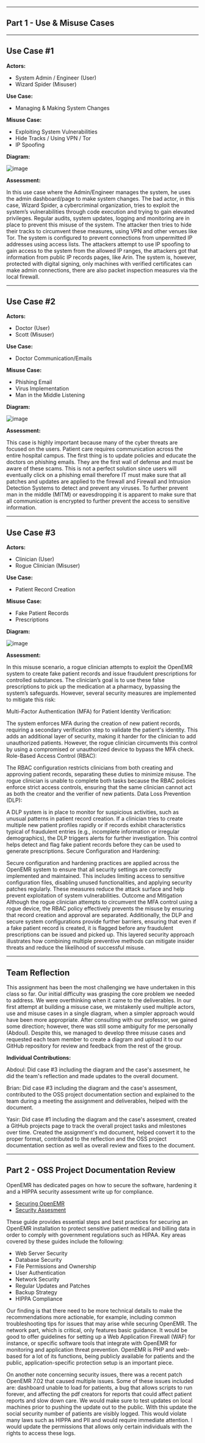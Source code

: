 ------------------------------
**Part 1 - Use & Misuse Cases**
------------------------------ 
------------------------------
**Use Case #1**
------------------------------

**Actors:**
-	System Admin / Engineer (User)
-	Wizard Spider (Misuser)

**Use Case:**
-	Managing & Making System Changes

**Misuse Case:**
-	Exploiting System Vulnerabilities
-	Hide Tracks / Using VPN / Tor
-	IP Spoofing

**Diagram:**

![image](https://github.com/Lord-Tiger/CYBR8420_Fall24/blob/d4175490b8aeb6879d2d3da248f0d5f73c762f8d/Media/Admin_Use_%26_Misuse_Cases2.jpg)

**Assessment:**

In this use case where the Admin/Engineer manages the system, he uses the admin dashboard/page to make system changes. The bad actor, in this case, Wizard Spider, a cybercriminal organization, tries to exploit the system’s vulnerabilities through code execution and trying to gain elevated privileges. Regular audits, system updates, logging and monitoring are in place to prevent this misuse of the system.
The attacker then tries to hide their tracks to circumvent these measures, using VPN and other venues like Tor. The system is configured to prevent connections from unpermitted IP addresses using access lists. The attackers attempt to use IP spoofing to gain access to the system from the allowed IP ranges, the attackers got that information from public IP records pages, like Arin. The system is, however, protected with digital signing, only machines with verified certificates can make admin connections, there are also packet inspection measures via the local firewall.

------------------------------
**Use Case #2**
------------------------------

**Actors:**
-	Doctor (User)
-	Scott (Misuser)

**Use Case:**
-	Doctor Communication/Emails

**Misuse Case:**
-	Phishing Email
-	Virus Implementation
-	Man in the Middle Listening

**Diagram:**

![image](https://github.com/Lord-Tiger/CYBR8420_Fall24/blob/20512fe81c29bfc15c40ed0c0b58a4d9c77ff405/Media/Doctor.jpg)

**Assessment:**

This case is highly important because many of the cyber threats are focused on the users. Patient care requires communication across the entire hospital campus.  The first thing is to update policies and educate the doctors on phishing emails. They are the first wall of defense and must be aware of these scams. This is not a perfect solution since users will eventually click on a phishing email therefore IT must make sure that all patches and updates are applied to the firewall and Firewall and Intrusion Detection Systems to detect and prevent any viruses. To further prevent man in the middle (MITM) or eavesdropping it is apparent to make sure that all communication is encrypted to further prevent the access to sensitive information.  

------------------------------
**Use Case #3**
------------------------------

**Actors:**
-	Clinician (User)
-	Rogue Clinician (Misuser)

**Use Case:**
-	Patient Record Creation

**Misuse Case:**
-	Fake Patient Records
-	Prescriptions

**Diagram:**

![image](https://github.com/Lord-Tiger/CYBR8420_Fall24/blob/b0cfb6caa9eac17a59085e884ff55cab67be9a7d/Media/Untitled%20Diagram.jpg)

**Assessment:**

In this misuse scenario, a rogue clinician attempts to exploit the OpenEMR system to create fake patient records and issue fraudulent prescriptions for controlled substances. The clinician’s goal is to use these false prescriptions to pick up the medication at a pharmacy, bypassing the system’s safeguards. However, several security measures are implemented to mitigate this risk:

Multi-Factor Authentication (MFA) for Patient Identity Verification:

The system enforces MFA during the creation of new patient records, requiring a secondary verification step to validate the patient's identity. This adds an additional layer of security, making it harder for the clinician to add unauthorized patients. However, the rogue clinician circumvents this control by using a compromised or unauthorized device to bypass the MFA check.
Role-Based Access Control (RBAC):

The RBAC configuration restricts clinicians from both creating and approving patient records, separating these duties to minimize misuse. The rogue clinician is unable to complete both tasks because the RBAC policies enforce strict access controls, ensuring that the same clinician cannot act as both the creator and the verifier of new patients.
Data Loss Prevention (DLP):

A DLP system is in place to monitor for suspicious activities, such as unusual patterns in patient record creation. If a clinician tries to create multiple new patient profiles rapidly or if records exhibit characteristics typical of fraudulent entries (e.g., incomplete information or irregular demographics), the DLP triggers alerts for further investigation. This control helps detect and flag fake patient records before they can be used to generate prescriptions.
Secure Configuration and Hardening:

Secure configuration and hardening practices are applied across the OpenEMR system to ensure that all security settings are correctly implemented and maintained. This includes limiting access to sensitive configuration files, disabling unused functionalities, and applying security patches regularly. These measures reduce the attack surface and help prevent exploitation of system vulnerabilities.
Outcome and Mitigation
Although the rogue clinician attempts to circumvent the MFA control using a rogue device, the RBAC policy effectively prevents the misuse by ensuring that record creation and approval are separated. Additionally, the DLP and secure system configurations provide further barriers, ensuring that even if a fake patient record is created, it is flagged before any fraudulent prescriptions can be issued and picked up. This layered security approach illustrates how combining multiple preventive methods can mitigate insider threats and reduce the likelihood of successful misuse.


-----------------
**Team Reflection**
-----------------
This assignment has been the most challenging we have undertaken in this class so far. Our initial difficulty was grasping the core problem we needed to address. We were overthinking when it came to the deliverables. In our first attempt at building a misuse case, we mistakenly used multiple actors, use and misuse cases in a single diagram, when a simpler approach would have been more appropriate. After consulting with our professor, we gained some direction; however, there was still some ambiguity for me personally (Abdoul). Despite this, we managed to develop three misuse cases and requested each team member to create a diagram and upload it to our GitHub repository for review and feedback from the rest of the group.

**Individual Contributions:**

Abdoul: Did case #3 including the diagram and the case's assesment, he did the team's reflection and made updates to the overall document.

Brian: Did case #3 including the diagram and the case's assesment, contributed to the OSS project documentation section and explained to the team during a meeting the assignment and deliverables, helped with the document.

Yasir: Did case #1 including the diagram and the case's assesment, created a GitHub projects page to track the overall project tasks and milestones over time. Created the assignment's md document, helped convert it to the proper format, contributed to the reflection and the OSS project documentation section as well as overall review and fixes to the document.

----------------------------------------------
**Part 2 - OSS Project Documentation Review**
----------------------------------------------

OpenEMR has dedicated pages on how to secure the software, hardening it and a HIPPA security assessment write up for compliance.

- [Securing OpenEMR](https://www.open-emr.org/wiki/index.php/Securing_OpenEMR)
- [Security Assesment](https://www.open-emr.org/wiki/index.php/Security_Assessment)

These guide provides essential steps and best practices for securing an OpenEMR installation to protect sensitive patient medical and billing data in order to comply with government regulations such as HIPAA. Key areas covered by these guides include the following:

- Web Server Security
- Database Security
- File Permissions and Ownership
- User Authentication
- Network Security
- Regular Updates and Patches
- Backup Strategy
- HIPPA Compliance

Our finding is that there need to be more technical details to make the recommendations more actionable, for example, including common troubleshooting tips for issues that may arise while securing OpenEMR. The network part, which is critical, only features basic guidance. It would be good to offer guidelines for setting up a Web Application Firewall (WAF) for instance, or specific software tools that integrate with OpenEMR for monitoring and application threat prevention. OpenEMR is PHP and web-based for a lot of its functions, being publicly available for patients and the public, application-specific protection setup is an important piece.

On another note concerning security issues, there was a recent patch OpenEMR 7.02 that caused multiple issues. Some of these issues included are: dashboard unable to load for patients, a bug that allows scripts to run forever, and affecting the pdf creators for reports that could affect patient reports and slow down care. We would make sure to test updates on local machines prior to pushing the update out to the public. With this update the social security number of patients are visibly logged. This would violate many laws such as HIPPA and PII and would require immediate attention. I would update the permissions that allows only certain individuals with the rights to access these logs.
